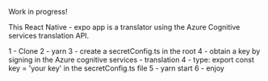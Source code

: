 Work in progress!

This React Native - expo app is a translator using the Azure Cognitive services translation API.

1 - Clone
2 - yarn
3 - create a secretConfig.ts in the root
4 - obtain a key by signing in the Azure cognitive services - translation
4 - type: export const key = 'your key' in the secretConfig.ts file
5 - yarn start
6 - enjoy